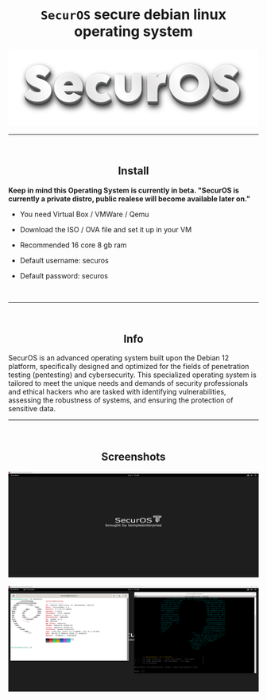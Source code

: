 <h1 align="center"><code>SecurOS</code> secure debian linux operating system</h1>

<p align="center">
  <img src="https://raw.githubusercontent.com/PhilipPanda/SecurOS/main/Pictures/logo.png">
</p>

-----
<br>
<h2 align="center">Install</h2>

**Keep in mind this Operating System is currently in beta. "SecurOS is currently a private distro, public realese will become available later on."**

- You need Virtual Box / VMWare / Qemu
- Download the ISO / OVA file and set it up in your VM
- Recommended 16 core 8 gb ram

- Default username: securos
- Default password: securos
<br>

-----

<br>
<h2 align="center">Info</h2>
SecurOS is an advanced operating system built upon the Debian 12 platform, specifically designed and optimized for the fields of penetration testing (pentesting) and cybersecurity. This specialized operating system is tailored to meet the unique needs and demands of security professionals and ethical hackers who are tasked with identifying vulnerabilities, assessing the robustness of systems, and ensuring the protection of sensitive data.
<br>

-----

<br>
<h2 align="center">Screenshots</h2>

<p align="center">
  <img src="https://raw.githubusercontent.com/PhilipPanda/SecurOS/main/Pictures/ss2.png">
</p>
<p align="center">
  <img src="https://raw.githubusercontent.com/PhilipPanda/SecurOS/main/Pictures/ss1.png">
</p>


<br>

